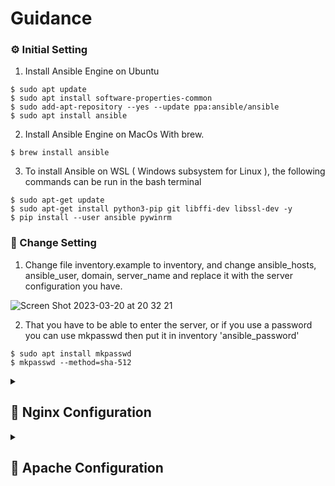 # Guidance



### ⚙ Initial Setting

1. Install Ansible Engine on Ubuntu
```
$ sudo apt update
$ sudo apt install software-properties-common
$ sudo add-apt-repository --yes --update ppa:ansible/ansible
$ sudo apt install ansible
```

2. Install Ansible Engine on MacOs With brew.
```
$ brew install ansible
```

3. To install Ansible on WSL ( Windows subsystem for Linux ), the following commands can be run in the bash terminal
```
$ sudo apt-get update
$ sudo apt-get install python3-pip git libffi-dev libssl-dev -y
$ pip install --user ansible pywinrm
```

### 🔧 Change Setting

1. Change file inventory.example to inventory, and change ansible_hosts, ansible_user, domain, server_name and replace it with the server configuration you have.

![Screen Shot 2023-03-20 at 20 32 21](https://user-images.githubusercontent.com/53596721/226367329-203a84a8-7e98-4987-9e90-0c99df3dec49.png)

2. That you have to be able to enter the server, or if you use a password you can use mkpasswd then put it in inventory 'ansible_password'
```
$ sudo apt install mkpasswd
$ mkpasswd --method=sha-512
```

<details>
<summary><h2>🚀 Nginx Configuration</h2></summary>

1. After doing git clone, then do the following steps.
```
$ cd Ansible-Webserver/
$ ./run_nginx.sh
```
</details>

<details>
<summary><h2>🚀 Apache Configuration</h2></summary>

1. After doing git clone, then do the following steps.
```
$ cd Ansible-Webserver/
$ ./run_apache.sh
```
</details>
